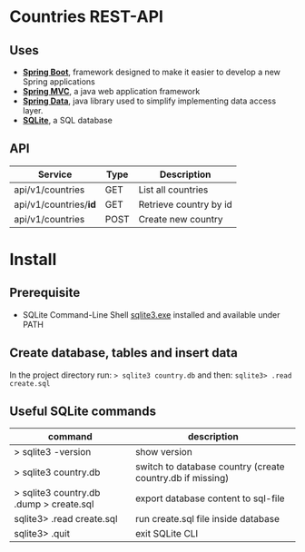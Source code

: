# Countries REST-API

## Uses
- **[Spring Boot](https://expressjs.com/)**, framework designed to make it easier to develop a new Spring applications
- **[Spring MVC](https://docs.spring.io/spring/docs/current/spring-framework-reference/web.html)**, a java web application framework
- **[Spring Data](http://spring.io/projects/spring-data-jpa)**, java library used to simplify implementing data access layer.
- **[SQLite](https://www.sqlite.org/index.html)**, a SQL database

## API

|Service                             |Type  |Description                   |
|------------------------------------|------|-------------------------------
|api/v1/countries                    |GET   |List all countries            |
|api/v1/countries/**id**             |GET   |Retrieve country by id        |
|api/v1/countries                    |POST  |Create new country            |

# Install

## Prerequisite
- SQLite Command-Line Shell [sqlite3.exe](https://www.sqlite.org/download.html) installed and available under PATH

## Create database, tables and insert data
In the project directory run:
`> sqlite3 country.db`
and then:
`sqlite3> .read create.sql`

## Useful SQLite commands

| command                                 | description                                               |
| --------------------------------------- | --------------------------------------------------------- |
| > sqlite3 -version                      | show version                                              |
| > sqlite3 country.db                    | switch to database country (create country.db if missing) |
| > sqlite3 country.db .dump > create.sql | export database content to sql-file                       |
| sqlite3> .read create.sql               | run create.sql file inside database                       |
| sqlite3> .quit                          | exit SQLite CLI                                           |